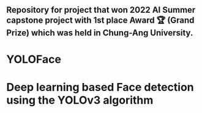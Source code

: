 
## Repository for project that won 2022 AI Summer capstone project with 1st place Award 🏆 (Grand Prize) which was held in Chung-Ang University.

# YOLOFace

# Deep learning based Face detection using the YOLOv3 algorithm
